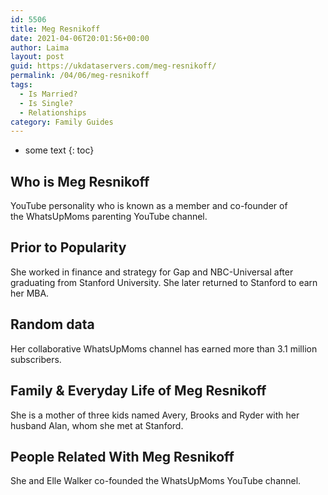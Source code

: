 ```yaml
---
id: 5506
title: Meg Resnikoff
date: 2021-04-06T20:01:56+00:00
author: Laima
layout: post
guid: https://ukdataservers.com/meg-resnikoff/
permalink: /04/06/meg-resnikoff
tags:
  - Is Married?
  - Is Single?
  - Relationships
category: Family Guides
---
```


* some text
{: toc}


## Who is Meg Resnikoff
                  
                  
                  
YouTube personality who is known as a member and co-founder of the WhatsUpMoms parenting YouTube channel. 
                  
              
            
              
            
                
                
                
## Prior to Popularity
                  
                  
                  
She worked in finance and strategy for Gap and NBC-Universal after graduating from Stanford University. She later returned to Stanford to earn her MBA. 
                  
              
            
              
            
                
                
                
## Random data
                  
                  
                  
Her collaborative WhatsUpMoms channel has earned more than 3.1 million subscribers. 
                  
              
            
              
            
                
                
                
## Family & Everyday Life of Meg Resnikoff
                  
                  
                  
She is a mother of three kids named Avery, Brooks and Ryder with her husband Alan, whom she met at Stanford. 
                  
              
            
              
            
                
                
                
## People Related With Meg Resnikoff
                  
                  
                  
She and Elle Walker co-founded the WhatsUpMoms YouTube channel. 
                  
              
            
              
            
                
              
            
              
              
            
            
              
            
          
          
          
